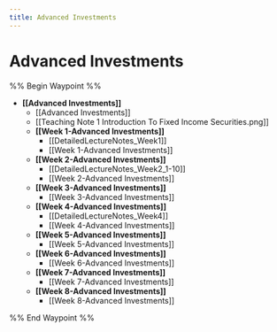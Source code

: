 ```yaml
---
title: Advanced Investments
---
```

# Advanced Investments

%% Begin Waypoint %%
- **[[Advanced Investments]]**
	- [[Advanced Investments]]
	- [[Teaching Note 1 Introduction To Fixed Income Securities.png]]
	- **[[Week 1-Advanced Investments]]**
		- [[DetailedLectureNotes_Week1]]
		- [[Week 1-Advanced Investments]]
	- **[[Week 2-Advanced Investments]]**
		- [[DetailedLectureNotes_Week2_1-10]]
		- [[Week 2-Advanced Investments]]
	- **[[Week 3-Advanced Investments]]**
		- [[Week 3-Advanced Investments]]
	- **[[Week 4-Advanced Investments]]**
		- [[DetailedLectureNotes_Week4]]
		- [[Week 4-Advanced Investments]]
	- **[[Week 5-Advanced Investments]]**
		- [[Week 5-Advanced Investments]]
	- **[[Week 6-Advanced Investments]]**
		- [[Week 6-Advanced Investments]]
	- **[[Week 7-Advanced Investments]]**
		- [[Week 7-Advanced Investments]]
	- **[[Week 8-Advanced Investments]]**
		- [[Week 8-Advanced Investments]]

%% End Waypoint %%
